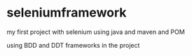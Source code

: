 # seleniumframework
my first project with selenium using java and maven and POM


using BDD and DDT frameworks in the project 

